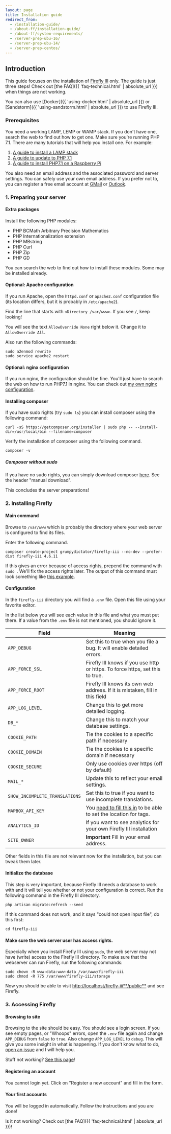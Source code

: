```yaml
---
layout: page
title: Installation guide
redirect_from:
  - /installation-guide/
  - /about-ff/installation-guide/
  - /about-ff/system-requirements/
  - /server-prep-ubu-16/
  - /server-prep-ubu-14/
  - /server-prep-centos/
---
```


## Introduction
This guide focuses on the installation of [Firefly III](https://github.com/firefly-iii/firefly-iii) only. The guide is just three steps!
Check out [the FAQ]({{ 'faq-technical.html' | absolute_url }}) when things are not working.

You can also use [Docker]({{ 'using-docker.html' | absolute_url }}) or [Sandstorm]({{ 'using-sandstorm.html' | absolute_url }}) to use Firefly III.

### Prerequisites
You need a working LAMP, LEMP or WAMP stack. If you don't have one, search the web to find out how to get one. Make sure you're running PHP 7.1. There are many tutorials that will help you install one. For example:

1. [A guide to install a LAMP stack](https://www.digitalocean.com/community/tutorials/how-to-install-linux-apache-mysql-php-lamp-stack-on-ubuntu)
2. [A guide to update to PHP 7.1](https://www.digitalocean.com/community/questions/how-do-i-update-my-lamp-stack-to-php7)
3. [A guide to install PHP7.1 on a Raspberry Pi](https://raspberrypi.stackexchange.com/questions/70388/how-to-install-php-7-1)

You also need an email address and the associated password and server settings. You can safely use your own email address. If you prefer not to, you can register a free email account at [GMail](https://accounts.google.com/SignUp?service=mail) or [Outlook](https://outlook.live.com/owa/).

### 1. Preparing your server

#### Extra packages

Install the following PHP modules:

* PHP BCMath Arbitrary Precision Mathematics
* PHP Internationalization extension
* PHP MBstring
* PHP Curl
* PHP Zip
* PHP GD

You can search the web to find out how to install these modules. Some may be installed already.

#### Optional: Apache configuration

If you run Apache, open the `httpd.conf` or `apache2.conf` configuration file (its location differs, but it is probably in `/etc/apache2`).

Find the line that starts with `<Directory /var/www>`. If you see `/`, keep looking!

You will see the text `AllowOverride None` right below it. Change it to `AllowOverride All`.

Also run the following commands:

```
sudo a2enmod rewrite
sudo service apache2 restart
```

#### Optional: nginx configuration

If you run nginx, the configuration should be fine. You'll just have to search the web on how to run PHP7.1 in nginx. You can check out [my own nginx configuration](/static/nginx.txt).

#### Installing composer

If you have sudo rights (try `sudo ls`) you can install composer using the following command:

```
curl -sS https://getcomposer.org/installer | sudo php -- --install-dir=/usr/local/bin --filename=composer
```

Verify the installation of composer using the following command.

```
composer -v
```

##### Composer without sudo

If you have no sudo rights, you can simply download composer [here](https://getcomposer.org/download/). See the header "manual download".

This concludes the server preparations!

### 2. Installing Firefly

#### Main command

Browse to `/var/www` which is probably the directory where your web server is configured to find its files.

Enter the following command. 

```
composer create-project grumpydictator/firefly-iii --no-dev --prefer-dist firefly-iii 4.6.11
```

If this gives an error because of access rights, prepend the command with `sudo `. We'll fix the access rights later. The output of this command must look something like [this example](/static/installation-output.txt).

#### Configuration

In the `firefly-iii` directory you will find a `.env` file. Open this file using your favorite editor.

In the list below you will see each value in this file and what you must put there. If a value from the `.env` file is not mentioned, you should ignore it.

Field | Meaning
----- | -------
`APP_DEBUG` | Set this to true when you file a bug. It will enable detailed errors.
`APP_FORCE_SSL` | Firefly III knows if you use http or https. To force https, set this to true.
`APP_FORCE_ROOT` | Firefly III knows its own web address. If it is mistaken, fill in this field
`APP_LOG_LEVEL` | Change this to get more detailed logging.
`DB_*` | Change this to match your database settings.
`COOKIE_PATH` | Tie the cookies to a specific path if necessary
`COOKIE_DOMAIN` | Tie the cookies to a specific domain if necessary
`COOKIE_SECURE` | Only use cookies over https (off by default)
`MAIL_*` | Update this to reflect your email settings.
`SHOW_INCOMPLETE_TRANSLATIONS` | Set this to true if you want to use incomplete translations.
`MAPBOX_API_KEY` | You [need to fill this in](https://www.mapbox.com/signup/) to be able to set the location for tags.
`ANALYTICS_ID` | If you want to see analytics for your own Firefly III installation
`SITE_OWNER` | **Important** Fill in your email address.

Other fields in this file are not relevant now for the installation, but you can tweak them later.

#### Initialize the database

This step is very important, because Firefly III needs a database to work with and it will tell you whether or not your configuration is correct. Run the following command in the Firefly III directory.

```
php artisan migrate:refresh --seed
```

If this command does not work, and it says "could not open input file", do this first:

```
cd firefly-iii
```

#### Make sure the web server user has access rights.
Especially when you install Firefly III using `sudo`, the web server may not have (write) access to the Firefly III directory. To make sure that the webserver can run Firefly, run the following commands:

```
sudo chown -R www-data:www-data /var/www/firefly-iii
sudo chmod -R 775 /var/www/firefly-iii/storage
```

Now you should be able to visit [http://localhost/firefly-iii**/public**](http://localhost/firefly-iii/public) and see Firefly.

### 3. Accessing Firefly

#### Browsing to site

Browsing to the site should be easy. You should see a login screen. If you see empty pages, or "Whoops" errors, open the `.env` file again and change `APP_DEBUG` from `false` to `true`. Also change `APP_LOG_LEVEL` to `debug`. This will give you some insight in what is happening. If you don't know what to do, [open an issue](https://github.com/firefly-iii/firefly-iii/issues) and I will help you.

Stuff not working? [See this page](/installation-guide-faq/)!

#### Registering an account
You cannot login yet. Click on "Register a new account" and fill in the form.

#### Your first accounts
You will be logged in automatically. Follow the instructions and you are done!

Is it not working? Check out [the FAQ]({{ 'faq-technical.html' | absolute_url }})!

